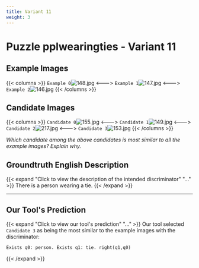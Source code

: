 ```yaml
---
title: Variant 11
weight: 3
---
```


# Puzzle pplwearingties - Variant 11

## Example Images
{{< columns >}}
`Example 0`![148.jpg](/natscene_data/images/148.jpg)
<--->
`Example 1`![147.jpg](/natscene_data/images/147.jpg)
<--->
`Example 2`![146.jpg](/natscene_data/images/146.jpg)
{{< /columns >}}

## Candidate Images
{{< columns >}}
`Candidate 0`![155.jpg](/natscene_data/images/155.jpg)
<--->
`Candidate 1`![149.jpg](/natscene_data/images/149.jpg)
<--->
`Candidate 2`![217.jpg](/natscene_data/images/217.jpg)
<--->
`Candidate 3`![153.jpg](/natscene_data/images/153.jpg)
{{< /columns >}}

*Which candidate among the above candidates is most similar to all the example images? Explain why.*

## Groundtruth English Description

{{< expand "Click to view the description of the intended discriminator" "..." >}}
There is a person wearing a tie.
{{< /expand >}}

---



## Our Tool's Prediction

{{< expand "Click to view our tool's prediction" "..." >}}
Our tool selected `Candidate 3` as being the most similar to the example images with the discriminator:
```plaintext
Exists q0: person. Exists q1: tie. right(q1,q0)
```
{{< /expand >}}
